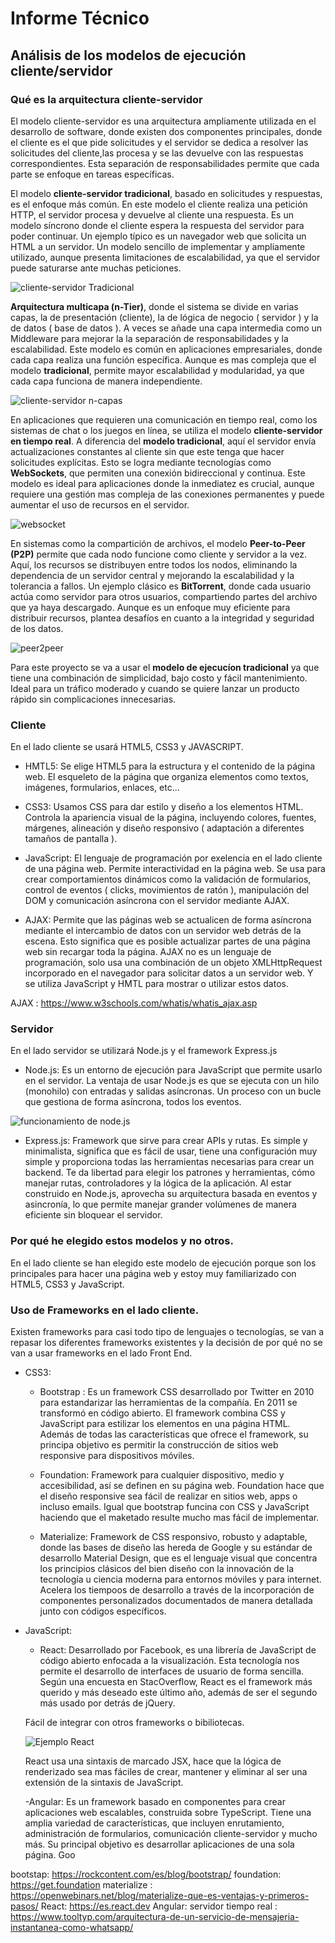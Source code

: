# Informe Técnico

## Análisis de los modelos de ejecución cliente/servidor

### Qué es la arquitectura cliente-servidor

El modelo cliente-servidor es una arquitectura ampliamente utilizada en el desarrollo de software, donde existen dos componentes principales, donde el cliente es el que pide solicitudes y el servidor se dedica a resolver las solicitudes del cliente,las procesa y se las devuelve con las respuestas correspondientes. 
Esta separación de responsabilidades permite que cada parte se enfoque en tareas específicas.

El modelo **cliente-servidor tradicional**, basado en solicitudes y respuestas, es el enfoque más común.
En este modelo el cliente realiza una petición HTTP, el servidor procesa y devuelve al cliente una respuesta.
Es un modelo síncrono donde el cliente espera la respuesta del servidor para poder continuar.
Un ejemplo típico es un navegador web que solicita un HTML a un servidor.
Un modelo sencillo de implementar y ampliamente utilizado, aunque presenta limitaciones de escalabilidad, ya que el servidor puede saturarse ante muchas peticiones.

![cliente-servidor Tradicional](./images/clienteservidorTradicional.png)

**Arquitectura multicapa (n-Tier)**, donde el sistema se divide en varias capas, la de presentación (cliente), la de lógica de negocio ( servidor ) y la de datos ( base de datos ). A veces se añade una capa intermedia como un Middleware para mejorar la la separación de responsabilidades y la escalabilidad.
Este modelo es común en aplicaciones empresariales, donde cada capa realiza una función específica.
Aunque es mas compleja que el modelo **tradicional**, permite mayor escalabilidad y modularidad, ya que cada capa funciona de manera independiente.

![cliente-servidor n-capas](./images/ncapas.png)

En aplicaciones que requieren una comunicación en tiempo real, como los sistemas de chat o los juegos en línea, se utiliza el modelo **cliente-servidor en tiempo real**.
A diferencia del **modelo tradicional**, aquí el servidor envía actualizaciones constantes al cliente sin que este tenga que hacer solicitudes explícitas. Esto se logra mediante tecnologías como **WebSockets**, que permiten una conexión bidireccional y continua. Este modelo es ideal para aplicaciones donde la inmediatez es crucial, aunque requiere una gestión mas compleja de las conexiones permanentes y puede aumentar el uso de recursos en el servidor.

![websocket](./images/websocket.png.png)

En sistemas como la compartición de archivos, el modelo **Peer-to-Peer (P2P)** permite que cada nodo funcione como cliente y servidor a la vez. Aquí, los recursos se distribuyen entre todos los nodos, eliminando la dependencia de un servidor central y mejorando la escalabilidad y la tolerancia a fallos. Un ejemplo clásico es **BitTorrent**, donde cada usuario actúa como servidor para otros usuarios, compartiendo partes del archivo que ya haya descargado. Aunque es un enfoque muy eficiente para distribuir recursos, plantea desafíos en cuanto a la integridad y seguridad de los datos.

![peer2peer](./images/p2p.png)

Para este proyecto se va a usar el **modelo de ejecucíon tradicional** ya que tiene una combinación de simplicidad, bajo costo y fácil mantenimiento. Ideal para un tráfico moderado y cuando se quiere lanzar un producto rápido sin complicaciones innecesarias.










### Cliente

En el lado cliente se usará HTML5, CSS3 y JAVASCRIPT.

- HMTL5: Se elige HTML5 para la estructura y el contenido de la página web. El esqueleto de la página que organiza elementos como 
textos, imágenes, formularios, enlaces, etc...

- CSS3: Usamos CSS para dar estilo y diseño a los elementos HTML. Controla la apariencia visual de la página, incluyendo colores, fuentes, márgenes, alineación y diseño responsivo ( adaptación a diferentes tamaños de pantalla ).

- JavaScript: El lenguaje de programación por exelencia en el lado cliente de una página web. Permite interactividad en la página web. Se usa para crear comportamientos dinámicos como la validación de formularios, control de eventos ( clicks, movimientos de ratón ), manipulación del DOM y comunicación asíncrona con el servidor mediante AJAX.

- AJAX: Permite que las páginas web se actualicen de forma asíncrona mediante el intercambio de datos con un servidor web detrás de la escena. Esto significa que es posible actualizar partes de una página web sin recargar toda la página.
AJAX no es un lenguaje de programación, solo usa una combinación de un objeto XMLHttpRequest incorporado en el navegador para solicitar datos a un servidor web.
Y se utiliza JavaScript y HMTL para mostrar o utilizar estos datos.

AJAX : https://www.w3schools.com/whatis/whatis_ajax.asp


### Servidor

En el lado servidor se utilizará Node.js y el framework Express.js

- Node.js: Es un entorno de ejecución para JavaScript que permite usarlo en el servidor. La ventaja de usar Node.js es que se ejecuta con un hilo (monohilo) con entradas y salidas asíncronas. Un proceso con un bucle que gestiona de forma asíncrona, todos los eventos.

![funcionamiento de node.js](./images/node.png)

- Express.js: Framework que sirve para crear APIs y rutas. Es simple y minimalista, significa que es fácil de usar, tiene una configuración muy simple y proporciona todas las herramientas necesarias para crear un backend.
Te da libertad para elegir los patrones y herramientas, cómo manejar rutas, controladores y la lógica de la aplicación.
Al estar construido en Node.js, aprovecha su arquitectura basada en eventos y asincronía, lo que permite manejar grander volúmenes de manera eficiente sin bloquear el servidor.

### Por qué he elegido estos modelos y no otros.


En el lado cliente se han elegido este modelo de ejecución porque son los principales para hacer una página web y estoy muy familiarizado con HTML5, CSS3 y JavaScript. 

### Uso de Frameworks en el lado cliente.

Existen frameworks para casi todo tipo de lenguajes o tecnologías, se van a repasar los diferentes frameworks existentes y la decisión de por qué no se van a usar frameworks en el lado Front End.

- CSS3: 
    - Bootstrap : Es un framework CSS desarrollado por Twitter en 2010 para estandarizar las herramientas de la compañía. En 2011 se transformó en código abierto. El framework combina CSS y JavaScript para estilizar los elementos en una página HTML. 
    Además de todas las características que ofrece el framework, su principa objetivo es permitir la construcción de sitios web responsive para dispositivos móviles.

    - Foundation: Framework para cualquier dispositivo, medio y accesibilidad, así se definen en su página web. Foundation hace que el diseño responsive sea fácil de realizar en sitios web, apps o incluso emails.
    Igual que bootstrap funcina con CSS y JavaScript haciendo que el maketado resulte mucho mas fácil de implementar.

    - Materialize: Framework de CSS responsivo, robusto y adaptable, donde las bases de diseño las hereda de Google y su estándar de desarrollo Material Design, que es el lenguaje visual que concentra los principios clásicos del bien diseño con la innovación de la tecnología u ciencia moderna para entornos móviles y para internet. 
    Acelera los tiempoos de desarrollo a través de la incorporación de componentes personalizados documentados de manera detallada junto con códigos específicos.

- JavaScript: 
    - React: Desarrollado por Facebook, es una librería de JavaScript de código abierto enfocada a la visualización. Esta tecnología nos permite el desarrollo de interfaces de usuario de forma sencilla. 
    Según una encuesta en StacOverflow, React es el framework más querido y más deseado este último año, además de ser el segundo más usado por detrás de jQuery.

    Fácil de integrar con otros frameworks o bibiliotecas.

    ![Ejemplo React](./images/ejemploReact.png)

    React usa una sintaxis de marcado JSX, hace que la lógica de renderizado sea mas fáciles de crear, mantener y eliminar al ser una extensión de la sintaxis de JavaScript.

    -Angular: Es un framework basado en componentes para crear aplicaciones web escalables, construida sobre TypeScript. 
    Tiene una amplia variedad de características, que incluyen enrutamiento, administración de formularios, comunicación cliente-servidor y mucho más. Su principal objetivo es desarrollar aplicaciones de una sola página. Goo



bootstap: https://rockcontent.com/es/blog/bootstrap/
foundation: https://get.foundation
materialize : https://openwebinars.net/blog/materialize-que-es-ventajas-y-primeros-pasos/
React: https://es.react.dev
Angular: 
servidor tiempo real : https://www.tooltyp.com/arquitectura-de-un-servicio-de-mensajeria-instantanea-como-whatsapp/